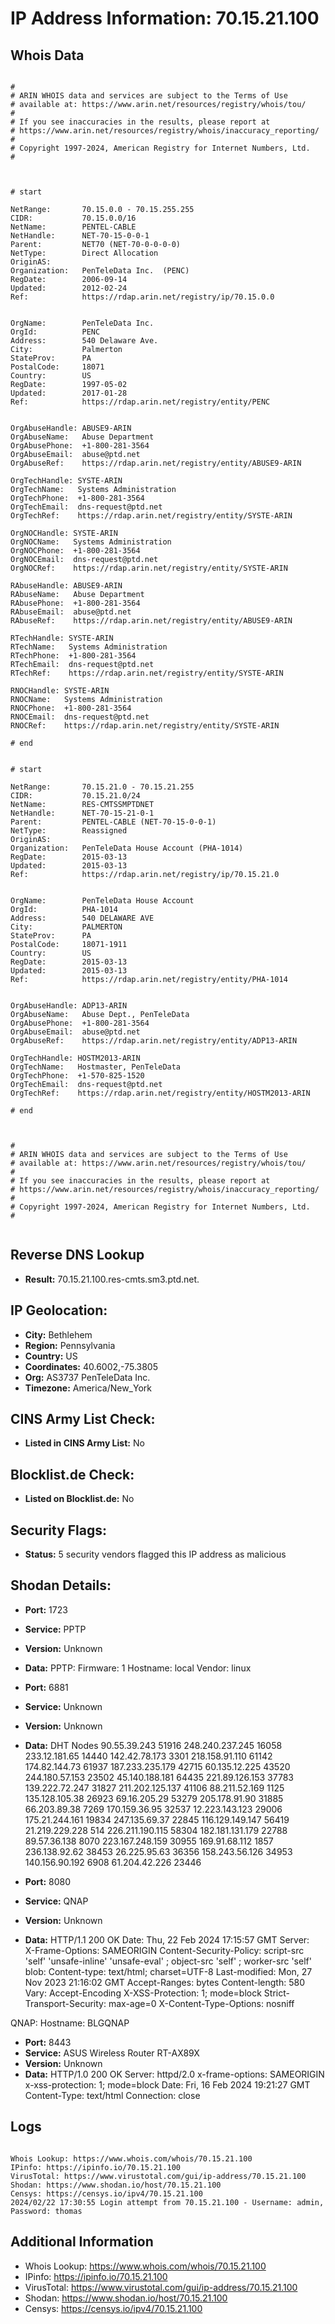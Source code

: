 # IP Address Information: 70.15.21.100

## Whois Data
```

#
# ARIN WHOIS data and services are subject to the Terms of Use
# available at: https://www.arin.net/resources/registry/whois/tou/
#
# If you see inaccuracies in the results, please report at
# https://www.arin.net/resources/registry/whois/inaccuracy_reporting/
#
# Copyright 1997-2024, American Registry for Internet Numbers, Ltd.
#



# start

NetRange:       70.15.0.0 - 70.15.255.255
CIDR:           70.15.0.0/16
NetName:        PENTEL-CABLE
NetHandle:      NET-70-15-0-0-1
Parent:         NET70 (NET-70-0-0-0-0)
NetType:        Direct Allocation
OriginAS:       
Organization:   PenTeleData Inc.  (PENC)
RegDate:        2006-09-14
Updated:        2012-02-24
Ref:            https://rdap.arin.net/registry/ip/70.15.0.0


OrgName:        PenTeleData Inc. 
OrgId:          PENC
Address:        540 Delaware Ave.
City:           Palmerton
StateProv:      PA
PostalCode:     18071
Country:        US
RegDate:        1997-05-02
Updated:        2017-01-28
Ref:            https://rdap.arin.net/registry/entity/PENC


OrgAbuseHandle: ABUSE9-ARIN
OrgAbuseName:   Abuse Department
OrgAbusePhone:  +1-800-281-3564 
OrgAbuseEmail:  abuse@ptd.net
OrgAbuseRef:    https://rdap.arin.net/registry/entity/ABUSE9-ARIN

OrgTechHandle: SYSTE-ARIN
OrgTechName:   Systems Administration
OrgTechPhone:  +1-800-281-3564 
OrgTechEmail:  dns-request@ptd.net
OrgTechRef:    https://rdap.arin.net/registry/entity/SYSTE-ARIN

OrgNOCHandle: SYSTE-ARIN
OrgNOCName:   Systems Administration
OrgNOCPhone:  +1-800-281-3564 
OrgNOCEmail:  dns-request@ptd.net
OrgNOCRef:    https://rdap.arin.net/registry/entity/SYSTE-ARIN

RAbuseHandle: ABUSE9-ARIN
RAbuseName:   Abuse Department
RAbusePhone:  +1-800-281-3564 
RAbuseEmail:  abuse@ptd.net
RAbuseRef:    https://rdap.arin.net/registry/entity/ABUSE9-ARIN

RTechHandle: SYSTE-ARIN
RTechName:   Systems Administration
RTechPhone:  +1-800-281-3564 
RTechEmail:  dns-request@ptd.net
RTechRef:    https://rdap.arin.net/registry/entity/SYSTE-ARIN

RNOCHandle: SYSTE-ARIN
RNOCName:   Systems Administration
RNOCPhone:  +1-800-281-3564 
RNOCEmail:  dns-request@ptd.net
RNOCRef:    https://rdap.arin.net/registry/entity/SYSTE-ARIN

# end


# start

NetRange:       70.15.21.0 - 70.15.21.255
CIDR:           70.15.21.0/24
NetName:        RES-CMTSSMPTDNET
NetHandle:      NET-70-15-21-0-1
Parent:         PENTEL-CABLE (NET-70-15-0-0-1)
NetType:        Reassigned
OriginAS:       
Organization:   PenTeleData House Account (PHA-1014)
RegDate:        2015-03-13
Updated:        2015-03-13
Ref:            https://rdap.arin.net/registry/ip/70.15.21.0


OrgName:        PenTeleData House Account
OrgId:          PHA-1014
Address:        540 DELAWARE AVE
City:           PALMERTON
StateProv:      PA
PostalCode:     18071-1911
Country:        US
RegDate:        2015-03-13
Updated:        2015-03-13
Ref:            https://rdap.arin.net/registry/entity/PHA-1014


OrgAbuseHandle: ADP13-ARIN
OrgAbuseName:   Abuse Dept., PenTeleData 
OrgAbusePhone:  +1-800-281-3564 
OrgAbuseEmail:  abuse@ptd.net
OrgAbuseRef:    https://rdap.arin.net/registry/entity/ADP13-ARIN

OrgTechHandle: HOSTM2013-ARIN
OrgTechName:   Hostmaster, PenTeleData 
OrgTechPhone:  +1-570-825-1520 
OrgTechEmail:  dns-request@ptd.net
OrgTechRef:    https://rdap.arin.net/registry/entity/HOSTM2013-ARIN

# end



#
# ARIN WHOIS data and services are subject to the Terms of Use
# available at: https://www.arin.net/resources/registry/whois/tou/
#
# If you see inaccuracies in the results, please report at
# https://www.arin.net/resources/registry/whois/inaccuracy_reporting/
#
# Copyright 1997-2024, American Registry for Internet Numbers, Ltd.
#


```
## Reverse DNS Lookup
- **Result:** 70.15.21.100.res-cmts.sm3.ptd.net.

## IP Geolocation:
- **City:** Bethlehem
- **Region:** Pennsylvania
- **Country:** US
- **Coordinates:** 40.6002,-75.3805
- **Org:** AS3737 PenTeleData Inc.
- **Timezone:** America/New_York

## CINS Army List Check:
- **Listed in CINS Army List:** 
No

## Blocklist.de Check:
- **Listed on Blocklist.de:** 
No

## Security Flags:
- **Status:** 5 security vendors flagged this IP address as malicious

## Shodan Details:
- **Port:** 1723
- **Service:** PPTP
- **Version:** Unknown
- **Data:** PPTP:
  Firmware: 1
  Hostname: local
  Vendor: linux

- **Port:** 6881
- **Service:** Unknown
- **Version:** Unknown
- **Data:** DHT Nodes
90.55.39.243	51916
248.240.237.245	16058
233.12.181.65	14440
142.42.78.173	3301
218.158.91.110	61142
174.82.144.73	61937
187.233.235.179	42715
60.135.12.225	43520
244.180.57.153	23502
45.140.188.181	64435
221.89.126.153	37783
139.222.72.247	31827
211.202.125.137	41106
88.211.52.169	1125
135.128.105.38	26923
69.16.205.29	53279
205.178.91.90	31885
66.203.89.38	7269
170.159.36.95	32537
12.223.143.123	29006
175.21.244.161	19834
247.135.69.37	22845
116.129.149.147	56419
21.219.229.228	514
226.211.190.115	58304
182.181.131.179	22788
89.57.36.138	8070
223.167.248.159	30955
169.91.68.112	1857
236.138.92.62	38453
26.225.95.63	36356
158.243.56.126	34953
140.156.90.192	6908
61.204.42.226	23446


- **Port:** 8080
- **Service:** QNAP
- **Version:** Unknown
- **Data:** HTTP/1.1 200 OK
Date: Thu, 22 Feb 2024 17:15:57 GMT
Server:  
X-Frame-Options: SAMEORIGIN
Content-Security-Policy: script-src 'self' 'unsafe-inline' 'unsafe-eval' ; object-src 'self' ; worker-src 'self' blob:
Content-type: text/html; charset=UTF-8
Last-modified: Mon, 27 Nov 2023 21:16:02 GMT
Accept-Ranges: bytes
Content-length: 580
Vary: Accept-Encoding
X-XSS-Protection: 1; mode=block
Strict-Transport-Security: max-age=0
X-Content-Type-Options: nosniff


QNAP:
  Hostname: BLGQNAP


- **Port:** 8443
- **Service:** ASUS Wireless Router RT-AX89X
- **Version:** Unknown
- **Data:** HTTP/1.0 200 OK
Server: httpd/2.0
x-frame-options: SAMEORIGIN
x-xss-protection: 1; mode=block
Date: Fri, 16 Feb 2024 19:21:27 GMT
Content-Type: text/html
Connection: close



## Logs
```

Whois Lookup: https://www.whois.com/whois/70.15.21.100
IPinfo: https://ipinfo.io/70.15.21.100
VirusTotal: https://www.virustotal.com/gui/ip-address/70.15.21.100
Shodan: https://www.shodan.io/host/70.15.21.100
Censys: https://censys.io/ipv4/70.15.21.100
2024/02/22 17:30:55 Login attempt from 70.15.21.100 - Username: admin, Password: thomas

```
## Additional Information
- Whois Lookup: https://www.whois.com/whois/70.15.21.100
- IPinfo: https://ipinfo.io/70.15.21.100
- VirusTotal: https://www.virustotal.com/gui/ip-address/70.15.21.100
- Shodan: https://www.shodan.io/host/70.15.21.100
- Censys: https://censys.io/ipv4/70.15.21.100

